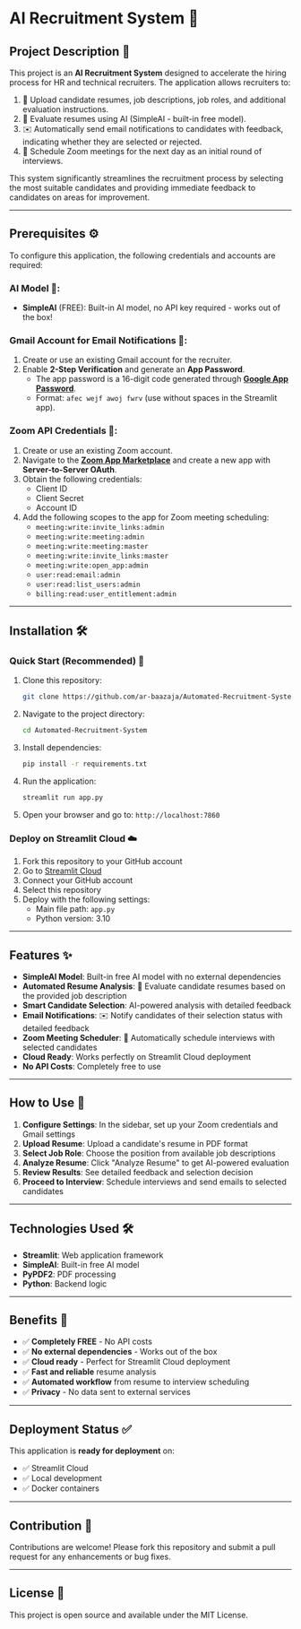 # AI Recruitment System 🚀

## Project Description 📝

This project is an **AI Recruitment System** designed to accelerate the hiring process for HR and technical recruiters. The application allows recruiters to:

1. 📄 Upload candidate resumes, job descriptions, job roles, and additional evaluation instructions.
2. 🤖 Evaluate resumes using AI (SimpleAI - built-in free model).
3. ✉️ Automatically send email notifications to candidates with feedback, indicating whether they are selected or rejected.
4. 📅 Schedule Zoom meetings for the next day as an initial round of interviews.

This system significantly streamlines the recruitment process by selecting the most suitable candidates and providing immediate feedback to candidates on areas for improvement.

---

## Prerequisites ⚙️

To configure this application, the following credentials and accounts are required:

### AI Model 🤖:
- **SimpleAI** (FREE): Built-in AI model, no API key required - works out of the box!

### Gmail Account for Email Notifications 📧:
1. Create or use an existing Gmail account for the recruiter.
2. Enable **2-Step Verification** and generate an **App Password**.
   - The app password is a 16-digit code generated through **[Google App Password](https://support.google.com/accounts/answer/185833)**.
   - Format: `afec wejf awoj fwrv` (use without spaces in the Streamlit app).

### Zoom API Credentials 🎥:
1. Create or use an existing Zoom account.
2. Navigate to the **[Zoom App Marketplace](https://marketplace.zoom.us/)** and create a new app with **Server-to-Server OAuth**.
3. Obtain the following credentials:
   - Client ID
   - Client Secret
   - Account ID
4. Add the following scopes to the app for Zoom meeting scheduling:
   - `meeting:write:invite_links:admin`
   - `meeting:write:meeting:admin`
   - `meeting:write:meeting:master`
   - `meeting:write:invite_links:master`
   - `meeting:write:open_app:admin`
   - `user:read:email:admin`
   - `user:read:list_users:admin`
   - `billing:read:user_entitlement:admin`

---

## Installation 🛠️

### Quick Start (Recommended) 🚀

1. Clone this repository:
   ```bash
   git clone https://github.com/ar-baazaja/Automated-Recruitment-System.git
   ```

2. Navigate to the project directory:
   ```bash
   cd Automated-Recruitment-System
   ```

3. Install dependencies:
   ```bash
   pip install -r requirements.txt
   ```

4. Run the application:
   ```bash
   streamlit run app.py
   ```

5. Open your browser and go to: `http://localhost:7860`

### Deploy on Streamlit Cloud ☁️

1. Fork this repository to your GitHub account
2. Go to [Streamlit Cloud](https://share.streamlit.io/)
3. Connect your GitHub account
4. Select this repository
5. Deploy with the following settings:
   - Main file path: `app.py`
   - Python version: 3.10

---

## Features ✨

- **SimpleAI Model**: Built-in free AI model with no external dependencies
- **Automated Resume Analysis**: 📄 Evaluate candidate resumes based on the provided job description
- **Smart Candidate Selection**: AI-powered analysis with detailed feedback
- **Email Notifications**: ✉️ Notify candidates of their selection status with detailed feedback
- **Zoom Meeting Scheduler**: 📅 Automatically schedule interviews with selected candidates
- **Cloud Ready**: Works perfectly on Streamlit Cloud deployment
- **No API Costs**: Completely free to use

---

## How to Use 🎯

1. **Configure Settings**: In the sidebar, set up your Zoom credentials and Gmail settings
2. **Upload Resume**: Upload a candidate's resume in PDF format
3. **Select Job Role**: Choose the position from available job descriptions
4. **Analyze Resume**: Click "Analyze Resume" to get AI-powered evaluation
5. **Review Results**: See detailed feedback and selection decision
6. **Proceed to Interview**: Schedule interviews and send emails to selected candidates

---

## Technologies Used 🛠️

- **Streamlit**: Web application framework
- **SimpleAI**: Built-in free AI model
- **PyPDF2**: PDF processing
- **Python**: Backend logic

---

## Benefits 🌟

- ✅ **Completely FREE** - No API costs
- ✅ **No external dependencies** - Works out of the box
- ✅ **Cloud ready** - Perfect for Streamlit Cloud deployment
- ✅ **Fast and reliable** resume analysis
- ✅ **Automated workflow** from resume to interview scheduling
- ✅ **Privacy** - No data sent to external services

---

## Deployment Status ✅

This application is **ready for deployment** on:
- ✅ Streamlit Cloud
- ✅ Local development
- ✅ Docker containers

---

## Contribution 🤝

Contributions are welcome! Please fork this repository and submit a pull request for any enhancements or bug fixes.

---

## License 📄

This project is open source and available under the MIT License.
